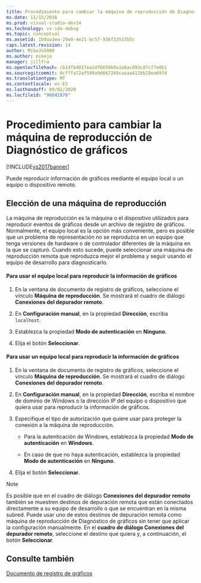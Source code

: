 ```yaml
---
title: Procedimiento para cambiar la máquina de reproducción de Diagnóstico de gráficos | Microsoft Docs
ms.date: 11/15/2016
ms.prod: visual-studio-dev14
ms.technology: vs-ide-debug
ms.topic: conceptual
ms.assetid: 1b9aa3ea-29a0-4e21-bc57-936f33537b5c
caps.latest.revision: 14
author: MikeJo5000
ms.author: mikejo
manager: jillfra
ms.openlocfilehash: cb14fb4017ea1df6659b9a1a0ac093cd7cf7e0b1
ms.sourcegitcommit: 6cfffa72af599a9d667249caaaa411bb28ea69fd
ms.translationtype: MT
ms.contentlocale: es-ES
ms.lasthandoff: 09/02/2020
ms.locfileid: "90842878"
---
```

# <a name="how-to-change-the-graphics-diagnostics-playback-machine"></a>Procedimiento para cambiar la máquina de reproducción de Diagnóstico de gráficos
[!INCLUDE[vs2017banner](../includes/vs2017banner.md)]

Puede reproducir información de gráficos mediante el equipo local o un equipo o dispositivo remoto.  
  
## <a name="choosing-a-playback-machine"></a>Elección de una máquina de reproducción  
 La máquina de reproducción es la máquina o el dispositivo utilizados para reproducir eventos de gráficos desde un archivo de registro de gráficos. Normalmente, el equipo local es la opción más conveniente, pero es posible que un problema de representación no se reproduzca en un equipo que tenga versiones de hardware o de controlador diferentes de la máquina en la que se capturó. Cuando esto sucede, puede seleccionar una máquina de reproducción remota que reproduzca mejor el problema y seguir usando el equipo de desarrollo para diagnosticarlo.  
  
#### <a name="to-use-the-local-machine-to-play-back-graphics-information"></a>Para usar el equipo local para reproducir la información de gráficos  
  
1. En la ventana de documento de registro de gráficos, seleccione el vínculo **Máquina de reproducción**. Se mostrará el cuadro de diálogo **Conexiones del depurador remoto**.  
  
2. En **Configuración manual**, en la propiedad **Dirección**, escriba `localhost`.  
  
3. Establezca la propiedad **Modo de autenticación** en **Ninguno**.  
  
4. Elija el botón **Seleccionar**.  
  
#### <a name="to-use-a-remote-machine-to-play-back-graphics-information"></a>Para usar un equipo local para reproducir la información de gráficos  
  
1. En la ventana de documento de registro de gráficos, seleccione el vínculo **Máquina de reproducción**. Se mostrará el cuadro de diálogo **Conexiones del depurador remoto**.  
  
2. En **Configuración manual**, en la propiedad **Dirección**, escriba el nombre de dominio de Windows o la dirección IP del equipo o dispositivo que quiera usar para reproducir la información de gráficos.  
  
3. Especifique el tipo de autorización que quiere usar para proteger la conexión a la máquina de reproducción.  
  
    - Para la autenticación de Windows, establezca la propiedad **Modo de autenticación** en **Windows**.  
  
    - En caso de que no haya autenticación, establezca la propiedad **Modo de autenticación** en **Ninguno**.  
  
4. Elija el botón **Seleccionar**.  
  
> [!NOTE]
> Es posible que en el cuadro de diálogo **Conexiones del depurador remoto** también se muestren destinos de depuración remota que están conectados directamente a su equipo de desarrollo o que se encuentran en la misma subred. Puede usar uno de estos destinos de depuración remota como máquina de reproducción de Diagnóstico de gráficos sin tener que aplicar la configuración manualmente. En el **cuadro de diálogo Conexiones del depurador remoto**, seleccione el destino que quiera y, a continuación, el botón **Seleccionar**.  
  
## <a name="see-also"></a>Consulte también  
 [Documento de registro de gráficos](../debugger/graphics-log-document.md)

